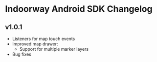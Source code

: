 # Indoorway Android SDK Changelog

## v1.0.1

- Listeners for map touch events
- Improved map drawer:
	- Support for multiple marker layers
- Bug fixes